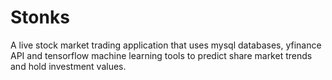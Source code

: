 # Stonks
A live stock market trading application that uses mysql databases, yfinance API and tensorflow machine learning tools to predict share market trends and hold investment values.
